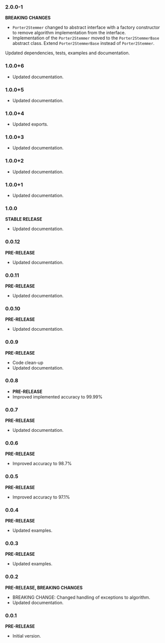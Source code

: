 <!-- 
BSD 3-Clause License
Copyright (c) 2022, GM Consult Pty Ltd
All rights reserved. 
-->

### 2.0.0-1
**BREAKING CHANGES**

- `Porter2Stemmer` changed to abstract interface with a factory constructor to remove algorithm implementation from the interface.
- Implementation of the `Porter2Stemmer` moved to the `Porter2StemmerBase` abstract class. Extend `Porter2StemmerBase` instead of `Porter2Stemmer`.

Updated dependencies, tests, examples and documentation.

### 1.0.0+6

- Updated documentation.

### 1.0.0+5

- Updated documentation.

### 1.0.0+4

- Updated exports.

### 1.0.0+3

- Updated documentation.

### 1.0.0+2

- Updated documentation.

### 1.0.0+1

- Updated documentation.

### 1.0.0
**STABLE RELEASE**

- Updated documentation.

### 0.0.12
**PRE-RELEASE**

- Updated documentation.

### 0.0.11
**PRE-RELEASE**

- Updated documentation.

### 0.0.10
**PRE-RELEASE**

- Updated documentation.

### 0.0.9
**PRE-RELEASE**

- Code clean-up
- Updated documentation.

### 0.0.8

- **PRE-RELEASE**
- Improved implemented accuracy to 99.99%

### 0.0.7
 **PRE-RELEASE**

- Updated documentation.

### 0.0.6
**PRE-RELEASE**
- Improved accuracy to 98.7%

### 0.0.5
 **PRE-RELEASE**

- Improved accuracy to 97.1%

### 0.0.4
**PRE-RELEASE**

- Updated examples.

### 0.0.3
**PRE-RELEASE**

- Updated examples.

### 0.0.2 
**PRE-RELEASE, BREAKING CHANGES**

- BREAKING CHANGE: Changed handling of exceptions to algorithm.
- Updated documentation.

### 0.0.1
 **PRE-RELEASE**

- Initial version.